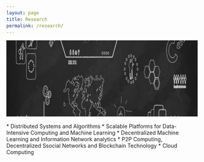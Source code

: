```yaml
---
layout: page
title: Research
permalink: /research/
---
```

<center><img src="/images/tech.png" width="1000" height="200" align="center"></center>

<br>
* Distributed Systems and Algorithms
* Scalable Platforms for Data-Intensive Computing and Machine Learning
* Decentralized Machine Learning and Information Network analytics
* P2P Computing, Decentralized Ssocial Networks and Blockchain Technology
* Cloud Computing
